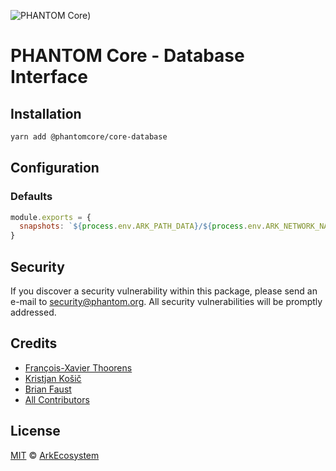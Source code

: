 ![PHANTOM Core](https://i.imgur.com/dPHOKrL.jpg))

# PHANTOM Core - Database Interface

## Installation

```bash
yarn add @phantomcore/core-database
```

## Configuration

### Defaults

```js
module.exports = {
  snapshots: `${process.env.ARK_PATH_DATA}/${process.env.ARK_NETWORK_NAME}/snapshots`
}
```

## Security

If you discover a security vulnerability within this package, please send an e-mail to security@phantom.org. All security vulnerabilities will be promptly addressed.

## Credits

- [François-Xavier Thoorens](https://github.com/fix)
- [Kristjan Košič](https://github.com/kristjank)
- [Brian Faust](https://github.com/faustbrian)
- [All Contributors](../../../../contributors)

## License

[MIT](LICENSE) © [ArkEcosystem](https://ark.io)

